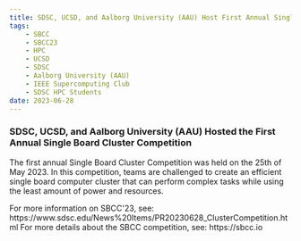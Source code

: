 ```yaml
---
title: SDSC, UCSD, and Aalborg University (AAU) Host First Annual Single Board Cluster Competition 
tags:
    - SBCC
    - SBCC23
    - HPC
    - UCSD
    - SDSC
    - Aalborg University (AAU)
    - IEEE Supercomputing Club
    - SDSC HPC Students
date: 2023-06-28
---
```


<h3>SDSC, UCSD, and Aalborg University (AAU) Hosted the First Annual Single Board Cluster Competition</h3>
The first annual Single Board Cluster Competition was held on the 25th of May 2023.  In this competition, teams are challenged to create an efficient single board computer cluster that can perform complex tasks while using the least amount of power and resources.

<p>
For more information on SBCC'23, see: https://www.sdsc.edu/News%20Items/PR20230628_ClusterCompetition.html
For more details about the SBCC  competition, see: https://sbcc.io
</p>

<p>
</p>
